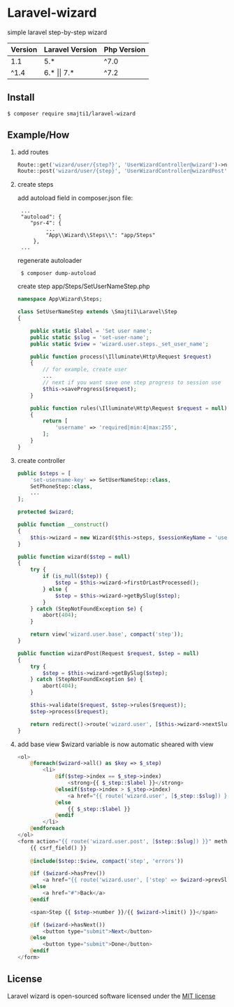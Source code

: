 # Laravel-wizard

simple laravel step-by-step wizard

| Version | Laravel Version | Php Version | 
|---- |----|----|
| 1.1 | 5.* | ^7.0 |
| ^1.4 | 6.* &#124;&#124; 7.*  | ^7.2 |

## Install

    $ composer require smajti1/laravel-wizard

## Example/How

1. add routes
    
    ```php
    Route::get('wizard/user/{step?}', 'UserWizardController@wizard')->name('wizard.user');
    Route::post('wizard/user/{step}', 'UserWizardController@wizardPost')->name('wizard.user.post');
    ```

2. create steps

    add autoload field in composer.json file:

        ...
        "autoload": {
           "psr-4": {
                ...
                "App\\Wizard\\Steps\\": "app/Steps"
            },
        ...
    
    regenerate autoloader
    
        $ composer dump-autoload
    
    create step app/Steps/SetUserNameStep.php
    
    ```php
    namespace App\Wizard\Steps;
    
    class SetUserNameStep extends \Smajti1\Laravel\Step
    {
    
        public static $label = 'Set user name';
        public static $slug = 'set-user-name';
        public static $view = 'wizard.user.steps._set_user_name';
    
        public function process(\Illuminate\Http\Request $request)
        {
            // for example, create user
            ...
            // next if you want save one step progress to session use
            $this->saveProgress($request);
        }
    
        public function rules(\Illuminate\Http\Request $request = null): array
        {
            return [
                'username' => 'required|min:4|max:255',
            ];
        }
    }
    ```
    
3. create controller

    ```php
    public $steps = [
        'set-username-key' => SetUserNameStep::class,
        SetPhoneStep::class,
        ...
    ];

    protected $wizard;

    public function __construct()
    {
        $this->wizard = new Wizard($this->steps, $sessionKeyName = 'user');
    }

    public function wizard($step = null)
    {
        try {
            if (is_null($step)) {
                $step = $this->wizard->firstOrLastProcessed();
            } else {
                $step = $this->wizard->getBySlug($step);
            }
        } catch (StepNotFoundException $e) {
            abort(404);
        }

        return view('wizard.user.base', compact('step'));
    }

    public function wizardPost(Request $request, $step = null)
    {
        try {
            $step = $this->wizard->getBySlug($step);
        } catch (StepNotFoundException $e) {
            abort(404);
        }

        $this->validate($request, $step->rules($request));
        $step->process($request);

        return redirect()->route('wizard.user', [$this->wizard->nextSlug()]);
    }
    ```

4. add base view
$wizard variable is now automatic sheared with view
    ```php
    <ol>
        @foreach($wizard->all() as $key => $_step)
            <li>
                @if($step->index == $_step->index)
                    <strong>{{ $_step::$label }}</strong>
                @elseif($step->index > $_step->index)
                    <a href="{{ route('wizard.user', [$_step::$slug]) }}">{{ $_step::$label }}</a>
                @else
                    {{ $_step::$label }}
                @endif
            </li>
        @endforeach
    </ol>
    <form action="{{ route('wizard.user.post', [$step::$slug]) }}" method="POST">
        {{ csrf_field() }}
     
        @include($step::$view, compact('step', 'errors'))
    
        @if ($wizard->hasPrev())
            <a href="{{ route('wizard.user', ['step' => $wizard->prevSlug()]) }}">Back</a>
        @else
            <a href="#">Back</a>
        @endif
    
        <span>Step {{ $step->number }}/{{ $wizard->limit() }}</span>
    
        @if ($wizard->hasNext())
            <button type="submit">Next</button>
        @else
            <button type="submit">Done</button>
        @endif
    </form>
    ```
## License

Laravel wizard is open-sourced software licensed under the [MIT license](https://opensource.org/licenses/MIT)

